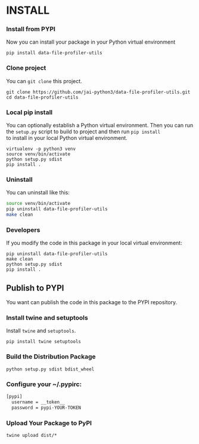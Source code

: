 # INSTALL

### Install from PYPI

Now you can install your package in your Python virtual environment

```shell
pip install data-file-profiler-utils
```

### Clone project

You can `git clone` this project.

```shell
git clone https://github.com/jai-python3/data-file-profiler-utils.git
cd data-file-profiler-utils
```

### Local pip install

You can optionally establish a Python virtual environment.
Then you can run the `setup.py` script to build to project and then run `pip install`<br>
to install in your local Python virtual environment.

```shell
virtualenv -p python3 venv
source venv/bin/activate
python setup.py sdist
pip install .
```

### Uninstall

You can uninstall like this:

```bash
source venv/bin/activate
pip uninstall data-file-profiler-utils
make clean
```

### Developers

If you modify the code in this package in your local virtual environment:

```shell
pip uninstall data-file-profiler-utils
make clean
python setup.py sdist
pip install .
```

## Publish to PYPI

You want can publish the code in this package to the PYPI repository.

### Install twine and setuptools

Install `twine` and `setuptools`.

```shell
pip install twine setuptools
```

### Build the Distribution Package

```shell
python setup.py sdist bdist_wheel
```

### Configure your ~/.pypirc:

```bash
[pypi]
  username = __token__
  password = pypi-YOUR-TOKEN
```

### Upload Your Package to PyPI

```shell
twine upload dist/*
```
